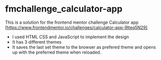 # fmchallenge_calculator-app

This is a solution for the frontend mentor challenge Calculator app [https://www.frontendmentor.io/challenges/calculator-app-9lteq5N29]
- I used HTML CSS and JavaScript to implement the design
- It has 3 different themes
- It saves the last set theme to the browser as prefered theme and opens up with the preferred theme when reloaded.
